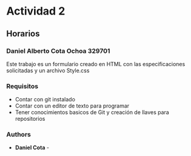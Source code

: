 # Actividad 2
## Horarios
### Daniel Alberto Cota Ochoa 329701

Este trabajo es un formulario creado en HTML con las especificaciones solicitadas y un archivo Style.css

### Requisitos

- Contar con git instalado 
- Contar con un editor de texto para programar
- Tener conocimientos basicos de Git y creación de llaves para repositorios

### Authors
* **Daniel Cota** - 

